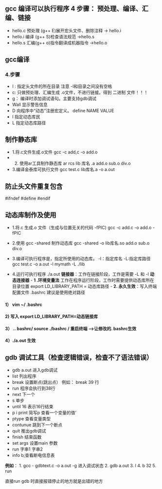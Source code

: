 ## gcc 编译可以执行程序 4 步骤： 预处理、编译、汇编、链接
- hello.c 预处理 (g++ E)展开宏头文件、删除注释 -> hello.i
- hello.i 编译 (g++ S)检查语法规范 ->hello.s
- hello.s 汇编(g++ o)指令翻译成机器指令 ->hello.o
## gcc编译
### 4.步骤
-  I : 指定头文件的所在目录  注意 -I和目录之间没有空格
- c: 只做预处理、汇编生成 .o文件，不进行链接。得到 二进制 文件！！！
- g： 编译时添加调试语句。主要支持gdb调试
- Wall  显示警告信息
- D 向程序中“动态”注册宏定义。 define NAME VALUE
- l 指定动态库民
- L 指定动态库路径


## 制作静态库
- 1.将.c文件生成.o文件
    gcc -c add,c -o add.o
- 2. 使用ar工具制作静态库
  ar rcs lib 库名 .a  add.o sub.o div.o
- 3.编译金泰库可执行文件
  gcc test.c lib库名.a -o a.out


## 防止头文件重复包含
#ifndef
#define
#endif

## 动态库制作及使用
- 1.将.c 生成.o 文件（生成与位置无关的代码 -fPIC)
      gcc -c add.c -o add.o -fPIC
- 2.使用 gcc -shared 制作动态库
    gcc -shared -o lib库名.so add.o sub.o div.o

- 3.编译可执行程序是，指定所使用的动态库。 -l：指定库名 -L:指定库路径
   gcc test.c -o a.out -l mymath -L ./lib
- 4.运行可执行程序 ./a.out
  **链接器**：工作在链接阶段，工作是需要 -L 和 -l
   **动态连接器**
               - **1 .环境变量法** 工作在程序运行阶段，工作时需要提供动态库所在目录位置
               export LD_LIBRARY_PATH = 动态库路径
               - **2. 永久生效**：写入终端配置文件 .bashrc 建议是使用绝对路径
####                   1） vim ~/ .bashrc
####                   2) 写入 export LD_LIBRARY_PATH=动态链接库
####                   3） .. bashrc/  source ./bashrc /       重启终端  -->让修改的. bashrc生效
####                  4）./a.out 生效


##  gdb 调试工具（检查逻辑错误，检查不了语法错误）

- gdb a.out  进入gdb调试
- list    列出程序
- break 设置断点(跳出点） 例如： break  39  行
- run 程序会执行到38行
- next 下一个
- s 单步
- until 16 表示16行结束
- p i  print 简写p 查看一个变量的值‘
- ptype 查看变量类型
- contunue 跳到下一个断点
- quit 推出gdb调试
- finish 结束函数
- set args  设置main 参数
- run 字串1 字串2
- info b;查看断电信息表

**例如**： 1. gcc - gdbtext.c -o a.out -g    进入调试状态
                 2. gdb a.out
                 3. l
                 4. b 32
                 5. run

直接run gdb 时直接报错停止的地方就是出错的地方











